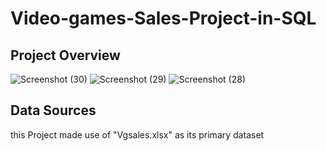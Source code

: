 # Video-games-Sales-Project-in-SQL

## Project Overview

![Screenshot (30)](https://github.com/Samuelekengita/Video-games-Sales-Project-in-SQL/assets/162126123/60211b52-8def-48ed-a36b-e0c2fdc2644e)
![Screenshot (29)](https://github.com/Samuelekengita/Video-games-Sales-Project-in-SQL/assets/162126123/3b9be886-400e-4894-8037-c9c56be81cae)
![Screenshot (28)](https://github.com/Samuelekengita/Video-games-Sales-Project-in-SQL/assets/162126123/b5b9a1ca-79eb-4459-a1e0-e86a4ab7e184)


## Data Sources

this Project made use of "Vgsales.xlsx" as its primary dataset
